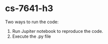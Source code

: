 # cs-7641-h3

Two ways to run the code:
1.	Run Jupiter notebook to reproduce the code.
2.	Execute the .py file 
